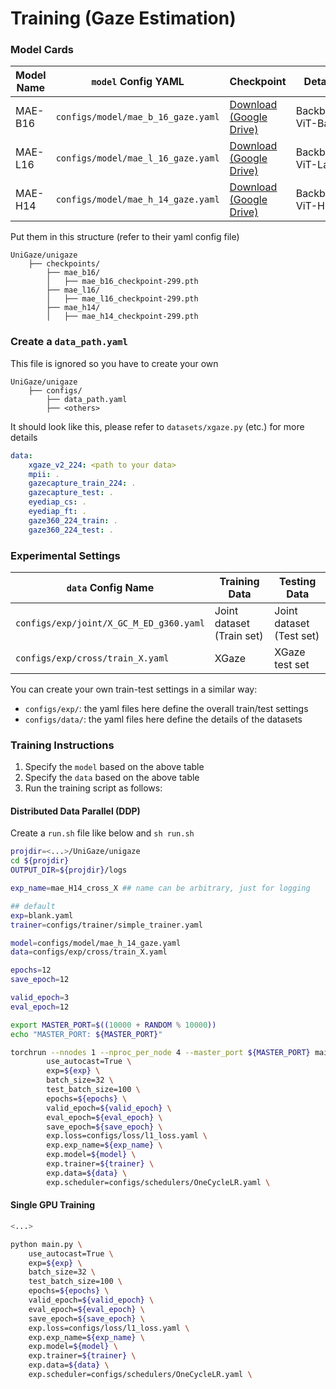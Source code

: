 

# Training (Gaze Estimation)

### Model Cards
| Model Name | `model` Config YAML | Checkpoint | Details |
|------------|------------|------------|---------|
| MAE-B16 | `configs/model/mae_b_16_gaze.yaml` | [Download (Google Drive)](https://drive.google.com/drive/folders/1vz38f90jPrMwb_lByzJfaMgH6BEtB49f?usp=sharing) | Backbone: ViT-Base |
| MAE-L16 | `configs/model/mae_l_16_gaze.yaml` | [Download (Google Drive)](https://drive.google.com/drive/folders/1-diS5Ff826wysQeeXiBiDo2bn_5FB3a0?usp=sharing) | Backbone: ViT-Large |
| MAE-H14 | `configs/model/mae_h_14_gaze.yaml` | [Download (Google Drive)](https://drive.google.com/drive/folders/1W-SMVOLhj9PFU3XWrfbMCqY544DI7vtV?usp=sharing) | Backbone: ViT-Huge |


Put them in this structure (refer to their yaml config file)
```
UniGaze/unigaze
    ├── checkpoints/
        ├── mae_b16/
        │   ├── mae_b16_checkpoint-299.pth
        ├── mae_l16/
        │   ├── mae_l16_checkpoint-299.pth
        ├── mae_h14/
        │   ├── mae_h14_checkpoint-299.pth
```


### Create a `data_path.yaml`
This file is ignored so you have to create your own
```
UniGaze/unigaze
    ├── configs/
        ├── data_path.yaml
        ├── <others>
```
It should look like this, please refer to `datasets/xgaze.py` (etc.) for more details
```yaml
data:
    xgaze_v2_224: <path to your data>
    mpii: .
    gazecapture_train_224: .
    gazecapture_test: .
    eyediap_cs: .
    eyediap_ft: .
    gaze360_224_train: .
    gaze360_224_test: .
```

### Experimental Settings

| `data` Config Name | Training Data | Testing Data |
|-------------|--------------|--------------|
| `configs/exp/joint/X_GC_M_ED_g360.yaml` | Joint dataset (Train set) | Joint dataset (Test set)  |
| `configs/exp/cross/train_X.yaml` | XGaze | XGaze test set |

You can create your own train-test settings in a similar way:
- `configs/exp/`: the yaml files here define the overall train/test settings
- `configs/data/`: the yaml files here define the details of the datasets


### Training Instructions

1. Specify the `model` based on the above table
2. Specify the `data` based on the above table
3. Run the training script as follows:


#### Distributed Data Parallel (DDP)

Create a `run.sh` file like below and `sh run.sh`

```bash
projdir=<...>/UniGaze/unigaze
cd ${projdir}
OUTPUT_DIR=${projdir}/logs

exp_name=mae_H14_cross_X ## name can be arbitrary, just for logging

## default
exp=blank.yaml
trainer=configs/trainer/simple_trainer.yaml

model=configs/model/mae_h_14_gaze.yaml
data=configs/exp/cross/train_X.yaml

epochs=12
save_epoch=12

valid_epoch=3
eval_epoch=12

export MASTER_PORT=$((10000 + RANDOM % 10000)) 
echo "MASTER_PORT: ${MASTER_PORT}"

torchrun --nnodes 1 --nproc_per_node 4 --master_port ${MASTER_PORT} main.py \
        use_autocast=True \
        exp=${exp} \
        batch_size=32 \
        test_batch_size=100 \
        epochs=${epochs} \
        valid_epoch=${valid_epoch} \
        eval_epoch=${eval_epoch} \
        save_epoch=${save_epoch} \
        exp.loss=configs/loss/l1_loss.yaml \
        exp.exp_name=${exp_name} \
        exp.model=${model} \
        exp.trainer=${trainer} \
        exp.data=${data} \
        exp.scheduler=configs/schedulers/OneCycleLR.yaml \
```


#### Single GPU Training
```bash
<...>

python main.py \
    use_autocast=True \
    exp=${exp} \
    batch_size=32 \
    test_batch_size=100 \
    epochs=${epochs} \
    valid_epoch=${valid_epoch} \
    eval_epoch=${eval_epoch} \
    save_epoch=${save_epoch} \
    exp.loss=configs/loss/l1_loss.yaml \
    exp.exp_name=${exp_name} \
    exp.model=${model} \
    exp.trainer=${trainer} \
    exp.data=${data} \
    exp.scheduler=configs/schedulers/OneCycleLR.yaml \

```